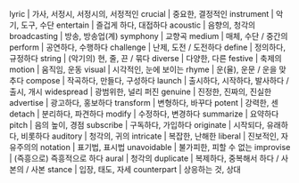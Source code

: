 lyric	| 가사, 서정시, 서정시의, 서정적인
crucial	| 중요한, 결정적인
instrument	| 악기, 도구, 수단
entertain	| 즐겁게 하다, 대접하다
acoustic	| 음향의, 청각의
broadcasting	| 방송, 방송업(계)
symphony	| 교향곡
medium	| 매체, 수단 / 중간의
perform	| 공연하다, 수행하다
challenge	| 난제, 도전 / 도전하다
define	| 정의하다, 규정하다
string	| (악기의) 현, 줄, 끈 / 묶다
diverse	| 다양한, 다른
festive	| 축제의
motion	| 움직임, 운동
visual	| 시각적인, 눈에 보이는
rhyme	| 운(율), 운문 / 운을 맞추다
compose	| 작곡하다, 만들다, 구성하다
launch	| 출시하다, 시작하다, 발사하다 / 출시, 개시
widespread	| 광범위한, 널리 퍼진
genuine	| 진정한, 진짜의, 진실한
advertise	| 광고하다, 홍보하다
transform	| 변형하다, 바꾸다
potent	| 강력한, 센
detach	| 분리하다, 파견하다
modify	| 수정하다, 변경하다
summarize	| 요약하다
pitch	| 음의 높이, 경점
subscribe	| 구독하다, 가입하다
originate	| 시작되다, 유래하다, 비롯하다
auditory	| 청각의, 귀의
intricate	| 복잡한, 난해한
liberal	| 진보적인, 자유주의의
notation	| 표기법, 표시법
unavoidable	| 불가피한, 피할 수 없는
improvise	| (즉흥으로) 즉흥적으로 하다
aural	| 청각의
duplicate	| 복제하다, 중복해서 하다 / 사본의 / 사본
stance	| 입장, 태도, 자세
counterpart	| 상응하는 것, 상대

